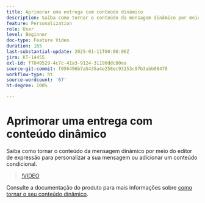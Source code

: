 ```yaml
---
title: Aprimorar uma entrega com conteúdo dinâmico
description: Saiba como tornar o conteúdo da mensagem dinâmico por meio do editor de expressão para personalizar a sua mensagem ou adicionar um conteúdo condicional.
feature: Personalization
role: User
level: Beginner
doc-type: Feature Video
duration: 165
last-substantial-update: 2025-01-11T00:00:00Z
jira: KT-14455
exl-id: f7849529-4c7c-41a3-9124-31190ddc80ea
source-git-commit: f056496b7a5435a4e258ec93153c97b3abb08478
workflow-type: ht
source-wordcount: '67'
ht-degree: 100%

---
```


# Aprimorar uma entrega com conteúdo dinâmico

Saiba como tornar o conteúdo da mensagem dinâmico por meio do editor de expressão para personalizar a sua mensagem ou adicionar um conteúdo condicional.

>[!VIDEO](https://video.tv.adobe.com/v/3425795/?learn=on&enablevpops)

Consulte a documentação do produto para mais informações sobre [como tornar o seu conteúdo dinâmico](https://experienceleague.adobe.com/pt-br/docs/campaign-web/v8/content/dynamic-content/gs-personalization).
